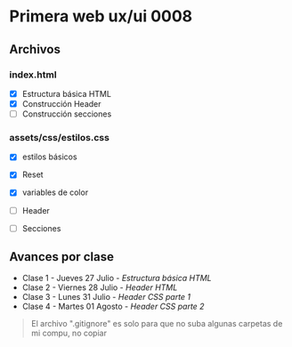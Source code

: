 # Primera web ux/ui 0008

## Archivos

### index.html
- [x] Estructura básica HTML
- [X] Construcción Header
- [ ] Construcción secciones

### assets/css/estilos.css
- [x] estilos básicos
- [x] Reset
- [x] variables de color
- [ ] Header
- [ ] Secciones   



## Avances por clase
- Clase 1 - Jueves 27 Julio - _Estructura básica HTML_
- Clase 2 - Viernes 28 Julio - _Header HTML_
- Clase 3 - Lunes 31 Julio - _Header CSS parte 1_
- Clase 4 - Martes 01 Agosto - _Header CSS parte 2_



> El archivo ".gitignore" es solo para que no suba algunas carpetas de mi compu, no copiar
